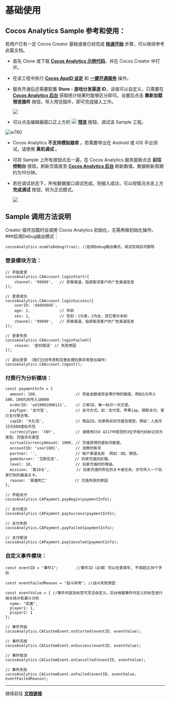 # 基础使用
## Cocos Analytics Sample 参考和使用：
若用户已有一定 Cocos Creator 基础或者已经完成 [**快速开始**](quick-start.md) 步骤，可以继续参考此篇文档。

- 首先 Clone 或下载 [**Cocos Analytics 示例代码**](https://github.com/CocosService/cocosAnalyticsDemo)，并在 Cocos Creator 中打开。

- 在该工程中执行 [**Cocos AppID 设定**](../setting-cocos-appid.md) 和 [**一键开通服务**](../oneclick-provisioning.md) 操作。

- 服务开通后还需要配置 **Store - 游戏分发渠道 ID**，该值可以自定义，只需要在 [**Cocos Analytics 后台**](http://analytics.cocos.com/) 获取统计结果时能够区分即可。设置后点击 **重新加载预览插件** 按钮，导入预览插件，即可完成接入工作。

    ![](image/analytics-params.jpg)

- 可以点击编辑器窗口正上方的 ![](../image/preview-button.jpg) [**预览**](../../getting-started/basics/preview-build.md) 按钮，调试该 Sample 工程。

![w760](image/analytics-sample.jpg)

- Cocos Analytics **不支持模拟器库** 。若需要导出在 Android 或 iOS 平台测试，请使用 **真机调试** 。

- 可将 Sample 上所有按钮点击一遍，在 Cocos Analytics 服务面板点击 **前往控制台** 按钮，刷新页面直至 [**Cocos Analytics 后台**](http://analytics.cocos.com/) 刷新数值，数据刷新周期约为10分钟。

- 若在调试状态下，所有数据接口调试完成，则接入成功，可以视情况点击上方 **完成调试** 按钮，转为正式模式。

    ![](image/analytics-console.jpg)

## Sample 调用方法说明
Creator 插件加载时会调用 Cocos Analytics 初始化，无需再做初始化操作。
###启用Debug输出模式：
```
cocosAnalytics.enableDebug(true); //启用Debug输出模式，调试完成后可删除
```

### 登录模块方法：
```
// 开始登录
cocosAnalytics.CAAccount.loginStart({
    channel: '99999',   // 获客渠道，指获取该客户的广告渠道信息   
});

// 登录成功
cocosAnalytics.CAAccount.loginSuccess({
    userID: 'dddddddd',
    age: 1,             // 年龄
    sex: 1,             // 性别：1为男，2为女，其它表示未知
    channel: '99999',   // 获客渠道，指获取该客户的广告渠道信息
});
    
// 登录失败
cocosAnalytics.CAAccount.loginFailed({
    reason: '密码错误' // 失败原因
});
    
// 退出登录 （我们已经考虑和完善处理玩家异常登出操作）
cocosAnalytics.CAAccount.logout();

```
### 付费行为分析模块：
```
const paymentInfo = {
  amount: 100,                 // 现金金额或现金等价物的额度。例如1元传入100，100元则传入10000
  orderID: 'od10001000111',    // 订单ID，唯一标识一次交易。
  payType: '支付宝',            // 支付方式。如：支付宝、苹果iap、银联支付、爱贝支付聚合等。
  iapID: '大礼包',              // 商品ID。玩家购买的充值包类型。例如：人民币15元600虚拟币包
  currencyType: 'CNY',         // 请使用ISO 4217中规范的3位字母代码标记货币类型。充值货币类型
  virtualCurrencyAmount: 1000, // 充值获得的虚拟币额度。
  accountID: 'user1001',       // 消费的账号
  partner: '',                 // 账户渠道名称  例如：QQ、微信。
  gameServer: '艾欧尼亚',       // 玩家充值的区服。
  level: 10,                   // 玩家充值时的等级。
  mission: '第10关',            // 玩家充值时所在的关卡或任务。亦可传入一个玩家打到的最高关卡。
  reason: '英雄死亡'            // 充值失败的原因
};

// 开始支付
cocosAnalytics.CAPayment.payBegin(paymentInfo);

// 支付成功
cocosAnalytics.CAPayment.paySuccess(paymentInfo);

// 支付失败
cocosAnalytics.CAPayment.payFailed(paymentInfo);

// 支付取消
cocosAnalytics.CAPayment.payCanceled(paymentInfo);

```

### 自定义事件模块：
```
const eventID = "事件1";        //事件ID（必填）可以任意填写, 不得超过30个字符

const eventFailedReason = "战斗异常"; //战斗失败原因

const eventValue = { //事件内容及标签可灵活自定义。后台根据事件内定义的标签进行相关统计和漏斗分析
  name: "突袭",
  player1: 1,
  player2: 1
};

// 事件开始
cocosAnalytics.CACustomEvent.onStarted(eventID, eventValue);

// 事件完成
cocosAnalytics.CACustomEvent.onSuccess(eventID, eventValue);

// 事件取消
cocosAnalytics.CACustomEvent.onCancelled(eventID, eventValue);

// 事件失败
cocosAnalytics.CACustomEvent.onFailed(eventID, eventValue, eventFailedReason);

```


---

继续前往 [**文档链接**](docs-link.md)




